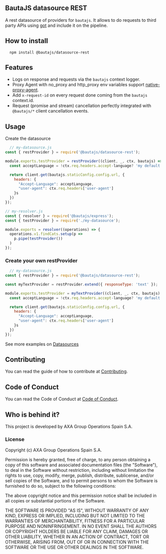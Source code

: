 ## BautaJS datasource REST

A rest datasource of providers for `bautajs`.
It allows to do requests to third party APIs using [got](https://github.com/sindresorhus/got) and include it on the pipeline.


## How to install

```console
  npm install @bautajs/datasource-rest
```

## Features

- Logs on response and requests via the `bautajs` context logger.
- Proxy Agent with no_proxy and http_proxy env variables support [native-proxy-agent](https://github.axa.com/Digital/native-proxy-agent).
- Add `x-request-id` on every request done coming from the `bautajs` context.id.
- Request (promise and stream) cancellation perfectly integrated with `@bautajs/*` client cancellation events. 

## Usage

Create the datasource

```js
  // my-datasource.js
const { restProvider } = require('@bautajs/datasource-rest');

module.exports.testProvider = restProvider((client, _, ctx, bautajs) => {
  const acceptLanguage = !ctx.req.headers.accept-language? 'my default lang' : ctx.req.headers['accept-language'];

  return client.get(bautajs.staticConfig.config.url, {
    headers: {
      "Accept-Language": acceptLanguage,
      "user-agent": ctx.req.headers['user-agent']
    }s
  })
});
```

```js
// my-resolver.js
const { resolver } = require('@bautajs/express');
const { testProvider } = require('./my-datasource');

module.exports = resolver((operations) => {
  operations.v1.findCats.setup(p => 
    p.pipe(testProvider())
  )
});
```

### Create your own restProvider

```js
  // my-datasource.js
const { restProvider } = require('@bautajs/datasource-rest');

const myTextProvider = restProvider.extend({ responseType: 'text' });

module.exports.testProvider = myTextProvider((client, _, ctx, bautajs) => {
  const acceptLanguage = !ctx.req.headers.accept-language? 'my default lang' : ctx.req.headers['accept-language'];

  return client.get(bautajs.staticConfig.config.url, {
    headers: {
      "Accept-Language": acceptLanguage,
      "user-agent": ctx.req.headers['user-agent']
    }s
  })
});
```

See more examples on [Datasources](../../docs/datasources.md)

## Contributing

You can read the guide of how to contribute at [Contributing](../../CONTRIBUTING.md).

## Code of Conduct

You can read the Code of Conduct at [Code of Conduct](../../CODE_OF_CONDUCT.md).

## Who is behind it?

This project is developed by AXA Group Operations Spain S.A.

### License

Copyright (c) AXA Group Operations Spain S.A.

Permission is hereby granted, free of charge, to any person obtaining a copy of this software and associated documentation files (the "Software"), to deal in the Software without restriction, including without limitation the rights to use, copy, modify, merge, publish, distribute, sublicense, and/or sell copies of the Software, and to permit persons to whom the Software is furnished to do so, subject to the following conditions:

The above copyright notice and this permission notice shall be included in all copies or substantial portions of the Software.

THE SOFTWARE IS PROVIDED "AS IS", WITHOUT WARRANTY OF ANY KIND, EXPRESS OR IMPLIED, INCLUDING BUT NOT LIMITED TO THE WARRANTIES OF MERCHANTABILITY, FITNESS FOR A PARTICULAR PURPOSE AND NONINFRINGEMENT. IN NO EVENT SHALL THE AUTHORS OR COPYRIGHT HOLDERS BE LIABLE FOR ANY CLAIM, DAMAGES OR OTHER LIABILITY, WHETHER IN AN ACTION OF CONTRACT, TORT OR OTHERWISE, ARISING FROM, OUT OF OR IN CONNECTION WITH THE SOFTWARE OR THE USE OR OTHER DEALINGS IN THE SOFTWARE.